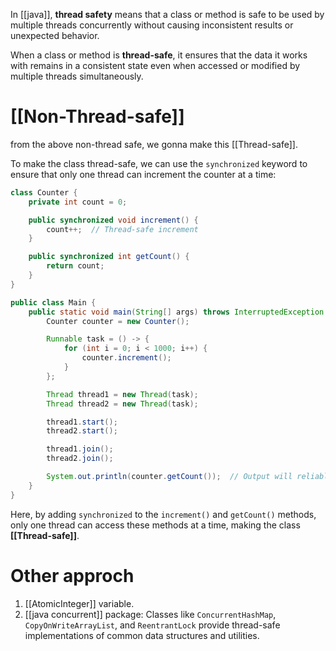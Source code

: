 In [[java]], **thread safety** means that a class or method is safe to be used by multiple threads concurrently without causing inconsistent results or unexpected behavior.

When a class or method is **thread-safe**, it ensures that the data it works with remains in a consistent state even when accessed or modified by multiple threads simultaneously.

# [[Non-Thread-safe]]

from the above non-thread safe, we gonna make this [[Thread-safe]].

To make the class thread-safe, we can use the `synchronized` keyword to ensure that only one thread can increment the counter at a time:

```java
class Counter {
    private int count = 0;

    public synchronized void increment() {
        count++;  // Thread-safe increment
    }

    public synchronized int getCount() {
        return count;
    }
}

public class Main {
    public static void main(String[] args) throws InterruptedException {
        Counter counter = new Counter();

        Runnable task = () -> {
            for (int i = 0; i < 1000; i++) {
                counter.increment();
            }
        };

        Thread thread1 = new Thread(task);
        Thread thread2 = new Thread(task);

        thread1.start();
        thread2.start();

        thread1.join();
        thread2.join();

        System.out.println(counter.getCount());  // Output will reliably be 2000
    }
}
```

Here, by adding `synchronized` to the `increment()` and `getCount()` methods, only one thread can access these methods at a time, making the class **[[Thread-safe]]**.


# Other approch 
1. [[AtomicInteger]] variable.
2. [[java concurrent]] package: Classes like `ConcurrentHashMap`, `CopyOnWriteArrayList`, and `ReentrantLock` provide thread-safe implementations of common data structures and utilities.